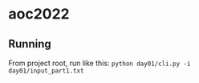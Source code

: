 # aoc2022
## Running
From project root, run like this: `python day01/cli.py -i day01/input_part1.txt`
